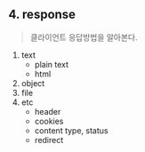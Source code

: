 ## 4. response
> 클라이언트 응답방법을 알아본다.  

1. text
   - plain text
   - html 
2. object
3. file
5. etc 
   - header
   - cookies
   - content type, status
   - redirect
   

   
